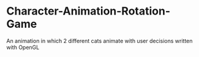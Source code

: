# Character-Animation-Rotation-Game
An animation in which 2 different cats animate with user decisions written with OpenGL
